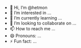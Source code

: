 - 👋 Hi, I’m @hetmon
- 👀 I’m interested in ...
- 🌱 I’m currently learning ...
- 💞️ I’m looking to collaborate on ...
- 📫 How to reach me ...
- 😄 Pronouns: ...
- ⚡ Fun fact: ...

<!---
hetmon/hetmon is a ✨ special ✨ repository because its `README.md` (this file) appears on your GitHub profile.
You can click the Preview link to take a look at your changes.
--->
